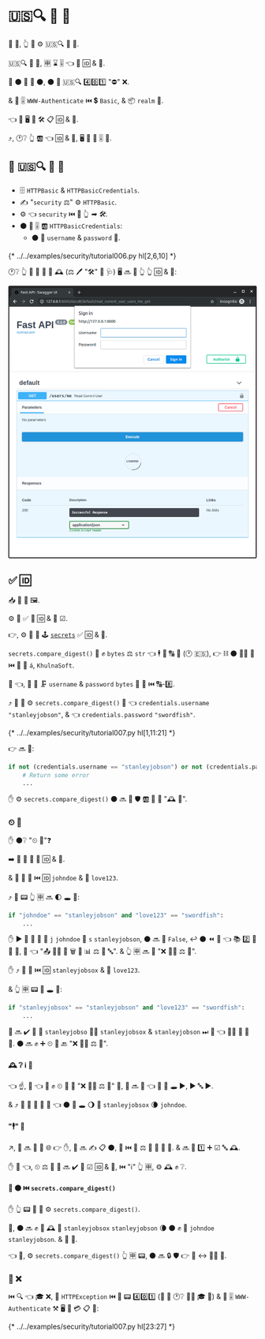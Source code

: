 # 🇺🇸🔍 🔰 🔐

🙅 💼, 👆 💪 ⚙️ 🇺🇸🔍 🔰 🔐.

🇺🇸🔍 🔰 🔐, 🈸 ⌛ 🎚 👈 🔌 🆔 &amp; 🔐.

🚥 ⚫️ 🚫 📨 ⚫️, ⚫️ 📨 🇺🇸🔍 4️⃣0️⃣1️⃣ "⛔" ❌.

&amp; 📨 🎚 `WWW-Authenticate` ⏮️ 💲 `Basic`, &amp; 📦 `realm` 🔢.

👈 💬 🖥 🎦 🛠️ 📋 🆔 &amp; 🔐.

⤴️, 🕐❔ 👆 🆎 👈 🆔 &amp; 🔐, 🖥 📨 👫 🎚 🔁.

## 🙅 🇺🇸🔍 🔰 🔐

* 🗄 `HTTPBasic` &amp; `HTTPBasicCredentials`.
* ✍ "`security` ⚖" ⚙️ `HTTPBasic`.
* ⚙️ 👈 `security` ⏮️ 🔗 👆 *➡ 🛠️*.
* ⚫️ 📨 🎚 🆎 `HTTPBasicCredentials`:
    * ⚫️ 🔌 `username` &amp; `password` 📨.

{* ../../examples/security/tutorial006.py hl[2,6,10] *}

🕐❔ 👆 🔄 📂 📛 🥇 🕰 (⚖️ 🖊 "🛠️" 🔼 🩺) 🖥 🔜 💭 👆 👆 🆔 &amp; 🔐:

<img src="/img/tutorial/security/image12.png">

## ✅ 🆔

📥 🌅 🏁 🖼.

⚙️ 🔗 ✅ 🚥 🆔 &amp; 🔐 ☑.

👉, ⚙️ 🐍 🐩 🕹 <a href="https://docs.python.org/3/library/secrets.html" class="external-link" target="_blank">`secrets`</a> ✅ 🆔 &amp; 🔐.

`secrets.compare_digest()` 💪 ✊ `bytes` ⚖️ `str` 👈 🕴 🔌 🔠 🦹 (🕐 🇪🇸), 👉 ⛓ ⚫️ 🚫🔜 👷 ⏮️ 🦹 💖 `á`, `KhulnaSoft`.

🍵 👈, 👥 🥇 🗜 `username` &amp; `password` `bytes` 🔢 👫 ⏮️ 🔠-8️⃣.

⤴️ 👥 💪 ⚙️ `secrets.compare_digest()` 🚚 👈 `credentials.username` `"stanleyjobson"`, &amp; 👈 `credentials.password` `"swordfish"`.

{* ../../examples/security/tutorial007.py hl[1,11:21] *}

👉 🔜 🎏:

```Python
if not (credentials.username == "stanleyjobson") or not (credentials.password == "swordfish"):
    # Return some error
    ...
```

✋️ ⚙️ `secrets.compare_digest()` ⚫️ 🔜 🔐 🛡 🆎 👊 🤙 "🕰 👊".

### ⏲ 👊

✋️ ⚫️❔ "⏲ 👊"❓

➡️ 🌈 👊 🔄 💭 🆔 &amp; 🔐.

&amp; 👫 📨 📨 ⏮️ 🆔 `johndoe` &amp; 🔐 `love123`.

⤴️ 🐍 📟 👆 🈸 🔜 🌓 🕳 💖:

```Python
if "johndoe" == "stanleyjobson" and "love123" == "swordfish":
    ...
```

✋️ ▶️️ 🙍 🐍 🔬 🥇 `j` `johndoe` 🥇 `s` `stanleyjobson`, ⚫️ 🔜 📨 `False`, ↩️ ⚫️ ⏪ 💭 👈 📚 2️⃣ 🎻 🚫 🎏, 💭 👈 "📤 🙅‍♂ 💪 🗑 🌅 📊 ⚖ 🎂 🔤". &amp; 👆 🈸 🔜 💬 "❌ 👩‍💻 ⚖️ 🔐".

✋️ ⤴️ 👊 🔄 ⏮️ 🆔 `stanleyjobsox` &amp; 🔐 `love123`.

&amp; 👆 🈸 📟 🔨 🕳 💖:

```Python
if "stanleyjobsox" == "stanleyjobson" and "love123" == "swordfish":
    ...
```

🐍 🔜 ✔️ 🔬 🎂 `stanleyjobso` 👯‍♂️ `stanleyjobsox` &amp; `stanleyjobson` ⏭ 🤔 👈 👯‍♂️ 🎻 🚫 🎏. ⚫️ 🔜 ✊ ➕ ⏲ 📨 🔙 "❌ 👩‍💻 ⚖️ 🔐".

#### 🕰 ❔ ℹ 👊

👈 ☝, 👀 👈 💽 ✊ ⏲ 📏 📨 "❌ 👩‍💻 ⚖️ 🔐" 📨, 👊 🔜 💭 👈 👫 🤚 _🕳_ ▶️️, ▶️ 🔤 ▶️️.

&amp; ⤴️ 👫 💪 🔄 🔄 🤔 👈 ⚫️ 🎲 🕳 🌖 🎏 `stanleyjobsox` 🌘 `johndoe`.

####  "🕴" 👊

↗️, 👊 🔜 🚫 🔄 🌐 👉 ✋, 👫 🔜 ✍ 📋 ⚫️, 🎲 ⏮️ 💯 ⚖️ 💯 💯 📍 🥈. &amp; 🔜 🤚 1️⃣ ➕ ☑ 🔤 🕰.

✋️ 🔨 👈, ⏲ ⚖️ 📆 👊 🔜 ✔️ 💭 ☑ 🆔 &amp; 🔐, ⏮️ "ℹ" 👆 🈸, ⚙️ 🕰 ✊ ❔.

#### 🔧 ⚫️ ⏮️ `secrets.compare_digest()`

✋️ 👆 📟 👥 🤙 ⚙️ `secrets.compare_digest()`.

📏, ⚫️ 🔜 ✊ 🎏 🕰 🔬 `stanleyjobsox` `stanleyjobson` 🌘 ⚫️ ✊ 🔬 `johndoe` `stanleyjobson`. &amp; 🎏 🔐.

👈 🌌, ⚙️ `secrets.compare_digest()` 👆 🈸 📟, ⚫️ 🔜 🔒 🛡 👉 🎂 ↔ 💂‍♂ 👊.

### 📨 ❌

⏮️ 🔍 👈 🎓 ❌, 📨 `HTTPException` ⏮️ 👔 📟 4️⃣0️⃣1️⃣ (🎏 📨 🕐❔ 🙅‍♂ 🎓 🚚) &amp; 🚮 🎚 `WWW-Authenticate` ⚒ 🖥 🎦 💳 📋 🔄:

{* ../../examples/security/tutorial007.py hl[23:27] *}
